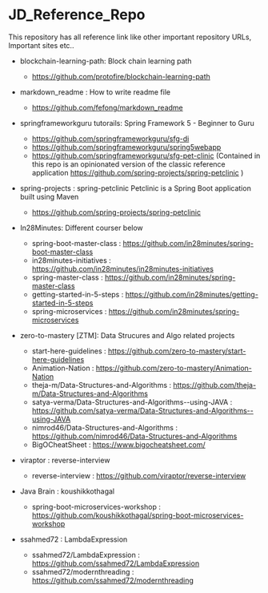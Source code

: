 # JD_Reference_Repo
This repository has all reference link like other important repository URLs, Important sites etc..

- blockchain-learning-path: Block chain learning path
    - https://github.com/protofire/blockchain-learning-path
- markdown_readme : How to write readme file
   - https://github.com/fefong/markdown_readme
- springframeworkguru tutorails: Spring Framework 5 - Beginner to Guru
   - https://github.com/springframeworkguru/sfg-di
   - https://github.com/springframeworkguru/spring5webapp
   - https://github.com/springframeworkguru/sfg-pet-clinic (Contained in this repo is an opinionated version of the classic reference application https://github.com/spring-projects/spring-petclinic )
- spring-projects : spring-petclinic Petclinic is a Spring Boot application built using Maven
   - https://github.com/spring-projects/spring-petclinic
- In28Minutes: Different courser below 
   - spring-boot-master-class : https://github.com/in28minutes/spring-boot-master-class
   - in28minutes-initiatives  : https://github.com/in28minutes/in28minutes-initiatives
   - spring-master-class      : https://github.com/in28minutes/spring-master-class
   - getting-started-in-5-steps : https://github.com/in28minutes/getting-started-in-5-steps
   - spring-microservices       : https://github.com/in28minutes/spring-microservices

- zero-to-mastery [ZTM]: Data Strucures and Algo related projects
  - start-here-guidelines  : https://github.com/zero-to-mastery/start-here-guidelines
  - Animation-Nation       : https://github.com/zero-to-mastery/Animation-Nation
  - theja-m/Data-Structures-and-Algorithms : https://github.com/theja-m/Data-Structures-and-Algorithms
  - satya-verma/Data-Structures-and-Algorithms--using-JAVA : https://github.com/satya-verma/Data-Structures-and-Algorithms--using-JAVA
  - nimrod46/Data-Structures-and-Algorithms : https://github.com/nimrod46/Data-Structures-and-Algorithms
  - BigOCheatSheet : https://www.bigocheatsheet.com/
- viraptor : reverse-interview
  - reverse-interview : https://github.com/viraptor/reverse-interview
- Java Brain : koushikkothagal
  - spring-boot-microservices-workshop : https://github.com/koushikkothagal/spring-boot-microservices-workshop
- ssahmed72  : LambdaExpression
  - ssahmed72/LambdaExpression : https://github.com/ssahmed72/LambdaExpression
  - ssahmed72/modernthreading   : https://github.com/ssahmed72/modernthreading
